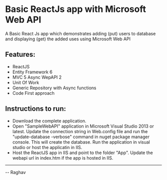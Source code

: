 Basic ReactJs app with Microsoft Web API
========================================

A Basic React Js app which demonstrates adding (put) users to database and displaying (get) the added uses using Microsoft Web API

Features:
-------------
- ReactJS
- Entity Framework 6
- MVC 5 Async WepAPI 2
- Unit Of Work
- Generic Repository with Async functions
- Code First approach


Instructions to run:
-----------------
- Download the complete application.
- Open "SampleWebAPI" application in Microsoft Visual Studio 2013 or latest. Update the connection string in Web.config file and run the "update-database -verbose" command in nuget package manager console. This will create the database. Run the application in visual studio or host the applicatin in IIS.
- Host the ReactJS app in IIS and point to the folder "App". Update the webapi url in index.htm if the app is hosted in IIS.

-------------------------------------------

-- Raghav

